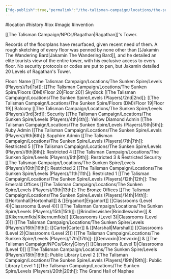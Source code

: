 ```yaml
---
{"dg-publish":true,"permalink":"/the-talisman-campaign/locations/the-sunken-spire/ragathan-s-tower/","noteIcon":""}
---
```


#location #history #Iox #magic #invention 


[[The Talisman Campaign/NPCs/Ragathan\|Ragathan]]'s Tower.

Records of the floorplans have resurfaced, given recent need of them. A rough sketching of every floor was penned by none other than [[Jakamin The Wandering Bard\|Jakamin The Wandering Bard]], and he detailed an elite tourists view of the entire tower, with his exclusive access to every floor. No security protocols or codes are put to pen, but Jakamin detailed 20 Levels of Ragathan's Tower.

Floor: Name
[[The Talisman Campaign/Locations/The Sunken Spire/Levels (Players)/1st\|1st]]: [[The Talisman Campaign/Locations/The Sunken Spire/Floors (DM)/Floor 20\|Floor 20]] Skydock
[[The Talisman Campaign/Locations/The Sunken Spire/Levels (Players)/2nd\|2nd]]: [[The Talisman Campaign/Locations/The Sunken Spire/Floors (DM)/Floor 19\|Floor 19]] Balcony
[[The Talisman Campaign/Locations/The Sunken Spire/Levels (Players)/3rd\|3rd]]: Security
[[The Talisman Campaign/Locations/The Sunken Spire/Levels (Players)/4th\|4th]]: Yellow Diamond Admin 
[[The Talisman Campaign/Locations/The Sunken Spire/Levels (Players)/5th\|5th]]: Ruby Admin
[[The Talisman Campaign/Locations/The Sunken Spire/Levels (Players)/6th\|6th]]: Sapphire Admin
[[The Talisman Campaign/Locations/The Sunken Spire/Levels (Players)/7th\|7th]]: Restricted 5
[[The Talisman Campaign/Locations/The Sunken Spire/Levels (Players)/8th\|8th]]: Restricted 4
[[The Talisman Campaign/Locations/The Sunken Spire/Levels (Players)/9th\|9th]]: Restricted 3 & Restricted Security
[[The Talisman Campaign/Locations/The Sunken Spire/Levels (Players)/10th\|10th]]: Restricted 2
[[The Talisman Campaign/Locations/The Sunken Spire/Levels (Players)/11th\|11th]]: Restricted 1
[[The Talisman Campaign/Locations/The Sunken Spire/Levels (Players)/12th\|12th]]: The Emerald Offices
[[The Talisman Campaign/Locations/The Sunken Spire/Levels (Players)/13th\|13th]]: The Bronze Offices
[[The Talisman Campaign/Locations/The Sunken Spire/Levels (Players)/14th\|14th]]: [[Hortonhall\|Hortonhall]] & [[Ergamort\|Ergamort]] [[Classrooms (Level 4)\|Classrooms (Level 4)]]
[[The Talisman Campaign/Locations/The Sunken Spire/Levels (Players)/15th\|15th]]: [[Brindleswisher\|Brindleswisher]] & [[Kikernumfkis\|Kikernumfkis]] [[Classrooms (Level 3)\|Classrooms (Level 3)]]
[[The Talisman Campaign/Locations/The Sunken Spire/Levels (Players)/16th\|16th]]: [[Carter\|Carter]] & [[Marshall\|Marshall]] [[Classrooms (Level 2)\|Classrooms (Level 2)]]
[[The Talisman Campaign/Locations/The Sunken Spire/Levels (Players)/17th\|17th]]: [[Denvoxin\|Denvoxin]] & [[The Talisman Campaign/NPCs/Glory\|Glory]] [[Classrooms (Level 1)\|Classrooms (Level 1)]]
[[The Talisman Campaign/Locations/The Sunken Spire/Levels (Players)/18th\|18th]]: Public Library Level 2
[[The Talisman Campaign/Locations/The Sunken Spire/Levels (Players)/19th\|19th]]: Public Library Level 1
[[The Talisman Campaign/Locations/The Sunken Spire/Levels (Players)/20th\|20th]]: The Grand Hall of Naphae